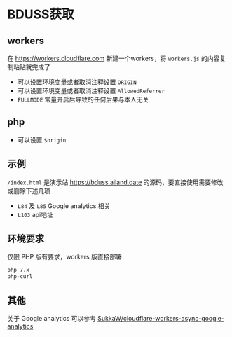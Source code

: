 # BDUSS获取

## workers

在 <https://workers.cloudflare.com> 新建一个workers，将 `workers.js` 的内容复制粘贴就完成了

- 可以设置环境变量或者取消注释设置 `ORIGIN`
- 可以设置环境变量或者取消注释设置 `AllowedReferrer`
- `FULLMODE` 常量开启后导致的任何后果与本人无关

## php

- 可以设置 `$origin`

## 示例

`/index.html` 是演示站 <https://bduss.ailand.date> 的源码，要直接使用需要修改或删除下述几项

- `L84` 及 `L85` Google analytics 相关
- `L103` api地址

## 环境要求

仅限 PHP 版有要求，workers 版直接部署

```txt
php 7.x
php-curl
```

## 其他

关于 Google analytics 可以参考 [SukkaW/cloudflare-workers-async-google-analytics](https://github.com/SukkaW/cloudflare-workers-async-google-analytics)
